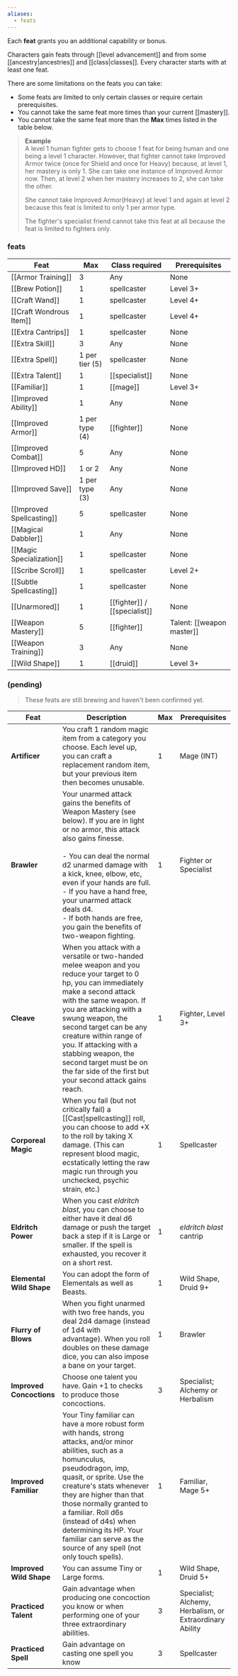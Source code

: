 ```yaml
---
aliases:
  - feats
---
```

Each **feat** grants you an additional capability or bonus. 

Characters gain feats through [[level advancement]] and from some [[ancestry|ancestries]] and [[class|classes]].  Every character starts with at least one feat.

There are some limitations on the feats you can take:

* Some feats are limited to only certain classes or require certain prerequisites.
* You cannot take the same feat more times than your current [[mastery]].
* You cannot take the same feat more than the **Max** times listed in the table below. 

> **Example**  
> A level 1 human fighter gets to choose 1 feat for being human and one being a level 1 character. However, that fighter cannot take Improved Armor twice (once for Shield and once for Heavy) because, at level 1, her mastery is only 1. She can take one instance of Improved Armor now. Then, at level 2 when her mastery increases to 2, she can take the other.  
> 
> She cannot take Improved Armor(Heavy) at level 1 and again at level 2 because this feat is limited to only 1 per armor type. 
> 
> The fighter's specialist friend cannot take this feat at all because the feat is limited to fighters only.

### feats

| Feat                      | Max            | Class required               | Prerequisites             |
| ------------------------- | -------------- | ---------------------------- | ------------------------- |
| [[Armor Training]]        | 3              | Any                          | None                      |
| [[Brew Potion]]           | 1              | spellcaster                  | Level 3+                  |
| [[Craft Wand]]            | 1              | spellcaster                  | Level 4+                  |
| [[Craft Wondrous Item]]   | 1              | spellcaster                  | Level 4+                  |
| [[Extra Cantrips]]        | 1              | spellcaster                  | None                      |
| [[Extra Skill]]           | 3              | Any                          | None                      |
| [[Extra Spell]]           | 1 per tier (5) | spellcaster                  | None                      |
| [[Extra Talent]]          | 1              | [[specialist]]               | None                      |
| [[Familiar]]              | 1              | [[mage]]                     | Level 3+                  |
| [[Improved Ability]]      | 1              | Any                          | None                      |
| [[Improved Armor]]        | 1 per type (4) | [[fighter]]                  | None                      |
| [[Improved Combat]]       | 5              | Any                          | None                      |
| [[Improved HD]]           | 1 or 2         | Any                          | None                      |
| [[Improved Save]]         | 1 per type (3) | Any                          | None                      |
| [[Improved Spellcasting]] | 5              | spellcaster                  | None                      |
| [[Magical Dabbler]]       | 1              | Any                          | None                      |
| [[Magic Specialization]]  | 1              | spellcaster                  | None                      |
| [[Scribe Scroll]]         | 1              | spellcaster                  | Level 2+                  |
| [[Subtle Spellcasting]]   | 1              | spellcaster                  | None                      |
| [[Unarmored]]             | 1              | [[fighter]] / [[specialist]] | None                      |
| [[Weapon Mastery]]        | 5              | [[fighter]]                  | Talent: [[weapon master]] |
| [[Weapon Training]]       | 3              | Any                          | None                      |
| [[Wild Shape]]            | 1              | [[druid]]                    | Level 3+                  |



### (pending)

> These feats are still brewing and haven't been confirmed yet.

| Feat                     | Description                                                                                                                                                                                                                                                                                                                                                                                                                                                                                                      | Max | Prerequisites                                            |
| ------------------------ | ---------------------------------------------------------------------------------------------------------------------------------------------------------------------------------------------------------------------------------------------------------------------------------------------------------------------------------------------------------------------------------------------------------------------------------------------------------------------------------------------------------------- | --- | -------------------------------------------------------- |
| **Artificer**            | You craft 1 random magic item from a category you choose. Each level up, you can craft a replacement random item, but your previous item then becomes unusable.                                                                                                                                                                                                                                                                                                                                                  | 1   | Mage (INT)                                               |
| **Brawler**              | Your unarmed attack gains the benefits of Weapon Mastery (see below). If you are in light or no armor, this attack also gains finesse. <br><br>- You can deal the normal d2 unarmed damage with a kick, knee, elbow, etc, even if your hands are full.  <br>- If you have a hand free, your unarmed attack deals d4.  <br>- If both hands are free, you gain the benefits of two-weapon fighting.                                                                                                                | 1   | Fighter or Specialist                                    |
| **Cleave**               | When you attack with a versatile or two-handed melee weapon and you reduce your target to 0 hp, you can immediately make a second attack with the same weapon. If you are attacking with a swung weapon, the second target can be any creature within range of you. If attacking with a stabbing weapon, the second target must be on the far side of the first but your second attack gains reach.                                                                                                              | 1   | Fighter, Level 3+                                        |
| **Corporeal Magic**      | When you fail (but not critically fail) a [[Cast\|spellcasting]] roll, you can choose to add +X to the roll by taking X damage.  (This can represent blood magic, ecstatically letting the raw magic run through you unchecked, psychic strain, etc.)                                                                                                                                                                                                                                                            | 1   | Spellcaster                                              |
| **Eldritch Power**       | When you cast *eldritch blast*, you can choose to either have it deal d6 damage or push the target back a step if it is Large or smaller. If the spell is exhausted, you recover it on a short rest.                                                                                                                                                                                                                                                                                                             | 1   | *eldritch blast* cantrip                                 |
| **Elemental Wild Shape** | You can adopt the form of Elementals as well as Beasts.                                                                                                                                                                                                                                                                                                                                                                                                                                                          | 1   | Wild Shape, Druid 9+                                     |
| **Flurry of Blows**      | When you fight unarmed with two free hands, you deal 2d4 damage (instead of 1d4 with advantage). When you roll doubles on these damage dice, you can also impose a bane on your target.                                                                                                                                                                                                                                                                                                                          | 1   | Brawler                                                  |
| **Improved Concoctions** | Choose one talent you have. Gain +1 to checks to produce those concoctions.                                                                                                                                                                                                                                                                                                                                                                                                                                      | 3   | Specialist; Alchemy or Herbalism                         |
| **Improved Familiar**    | Your Tiny familiar can have a more robust form with hands, strong attacks, and/or minor abilities, such as a homunculus, pseudodragon, imp, quasit, or sprite.  Use the creature's stats whenever they are higher than that those normally granted to a familiar.  Roll d6s (instead of d4s) when determining its HP.  Your familiar can serve as the source of any spell (not only touch spells).                                                                                                               | 1   | Familiar, Mage 5+                                        |
| **Improved Wild Shape**  | You can assume Tiny or Large forms.                                                                                                                                                                                                                                                                                                                                                                                                                                                                              | 1   | Wild Shape, Druid 5+                                     |
| **Practiced Talent**     | Gain advantage when producing one concoction you know or when performing one of your three extraordinary abilities.                                                                                                                                                                                                                                                                                                                                                                                              | 3   | Specialist; Alchemy, Herbalism, or Extraordinary Ability |
| **Practiced Spell**      | Gain advantage on casting one spell you know                                                                                                                                                                                                                                                                                                                                                                                                                                                                     | 3   | Spellcaster                                              |
